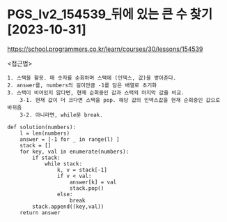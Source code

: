 # PGS_lv2_154539_뒤에 있는 큰 수 찾기[2023-10-31]
https://school.programmers.co.kr/learn/courses/30/lessons/154539

<접근법>
``` 
1. 스택을 활용. 매 숫자를 순회하며 스택에 (인덱스, 값)을 쌓아준다.
2. answer를, numbers의 길이만큼 -1를 담은 배열로 초기화
3. 스택이 비어있지 않다면, 현재 순회중인 값과 스택의 마지막 값을 비교.
    3-1. 현재 값이 더 크다면 스택을 pop. 해당 값의 인덱스값을 현재 순회중인 값으로 바뀌줌
    3-2. 아니라면, while문 break.
```


```
def solution(numbers):
    l = len(numbers)
    answer = [-1 for _ in range(l) ]
    stack = []
    for key, val in enumerate(numbers):
        if stack:
            while stack:
                k, v = stack[-1]
                if v < val:
                    answer[k] = val
                    stack.pop()
                else:
                    break
        stack.append((key,val))
    return answer
```